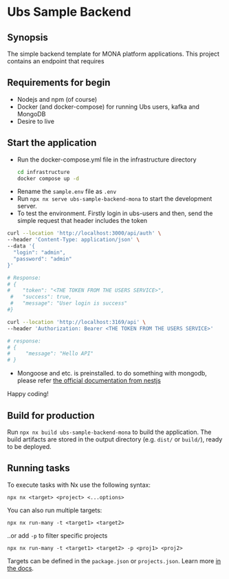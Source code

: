 # Ubs Sample Backend

## Synopsis

The simple backend template for MONA platform applications. This project contains an endpoint that requires    

## Requirements for begin

- Nodejs and npm (of course)
- Docker (and docker-compose) for running Ubs users, kafka and MongoDB
- Desire to live

## Start the application

- Run the docker-compose.yml file in the infrastructure directory
    ```bash
    cd infrastructure
    docker compose up -d
    ```
- Rename the `sample.env` file as `.env`
- Run `npx nx serve ubs-sample-backend-mona` to start the development server. 
- To test the environment. Firstly login in ubs-users and then, send the simple request that header includes the token
```bash
curl --location 'http://localhost:3000/api/auth' \
--header 'Content-Type: application/json' \
--data '{
  "login": "admin",
  "password": "admin"
}'

# Response:
# {
#    "token": "<THE TOKEN FROM THE USERS SERVICE>",
 #   "success": true,
 #   "message": "User login is success"
#}

curl --location 'http://localhost:3169/api' \
--header 'Authorization: Bearer <THE TOKEN FROM THE USERS SERVICE>'

# response:
# {
#     "message": "Hello API"
# }

```
- Mongoose and etc. is preinstalled. to do something with mongodb, please refer [the official documentation from nestjs](https://docs.nestjs.com/techniques/mongodb)

Happy coding!



## Build for production

Run `npx nx build ubs-sample-backend-mona` to build the application. The build artifacts are stored in the output directory (e.g. `dist/` or `build/`), ready to be deployed.

## Running tasks

To execute tasks with Nx use the following syntax:

```
npx nx <target> <project> <...options>
```

You can also run multiple targets:

```
npx nx run-many -t <target1> <target2>
```

..or add `-p` to filter specific projects

```
npx nx run-many -t <target1> <target2> -p <proj1> <proj2>
```

Targets can be defined in the `package.json` or `projects.json`. Learn more [in the docs](https://nx.dev/features/run-tasks).
